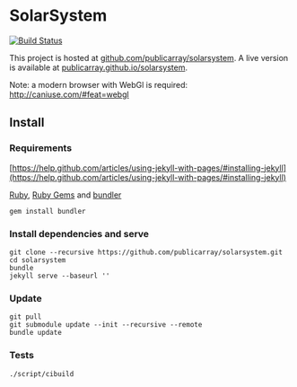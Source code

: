 # SolarSystem
[![Build Status](https://travis-ci.org/publicarray/solarsystem.svg?branch=gh-pages)](https://travis-ci.org/publicarray/solarsystem)

This project is hosted at [github.com/publicarray/solarsystem](https://github.com/publicarray/solarsystem). A live version is available at [publicarray.github.io/solarsystem](https://publicarray.github.io/solarsystem/).

Note: a modern browser with WebGl is required: http://caniuse.com/#feat=webgl

## Install
### Requirements
[https://help.github.com/articles/using-jekyll-with-pages/#installing-jekyll](https://help.github.com/articles/using-jekyll-with-pages/#installing-jekyll)

[Ruby](https://www.ruby-lang.org/), [Ruby Gems](https://rubygems.org) and [bundler](http://bundler.io)

```
gem install bundler
```

### Install dependencies and serve

```
git clone --recursive https://github.com/publicarray/solarsystem.git
cd solarsystem
bundle
jekyll serve --baseurl ''
```

### Update

```
git pull
git submodule update --init --recursive --remote
bundle update
```

### Tests

```
./script/cibuild
```
